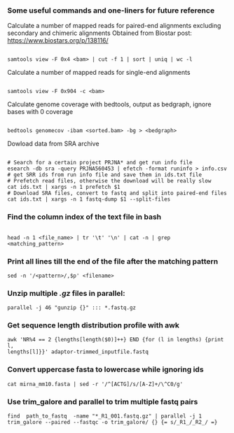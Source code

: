 ### Some useful commands and one-liners for future reference

Calculate a number of mapped reads for paired-end alignments excluding secondary and chimeric alignments
Obtained from Biostar post: https://www.biostars.org/p/138116/

```

samtools view -F 0x4 <bam> | cut -f 1 | sort | uniq | wc -l

```

Calculate a number of mapped reads for single-end alignments

```

samtools view -F 0x904 -c <bam>

```

Calculate genome coverage with bedtools, output as bedgraph, ignore bases with 0 coverage

```

bedtools genomecov -ibam <sorted.bam> -bg > <bedgraph>

```

Dowload data from SRA archive

```

# Search for a certain project PRJNA* and get run info file
esearch -db sra -query PRJNA560453 | efetch -format runinfo > info.csv
# get SRR ids from run info file and save them in ids.txt file
# Prefetch read files, otherwise the download will be really slow
cat ids.txt | xargs -n 1 prefetch $1
# Download SRA files, convert to fastq and split into paired-end files
cat ids.txt | xargs -n 1 fastq-dump $1 --split-files

```

### Find the column index of the text file in bash

```

head -n 1 <file_name> | tr '\t' '\n' | cat -n | grep <matching_pattern>

```
### Print all lines till the end of the file after the matching pattern

```
sed -n '/<pattern>/,$p' <filename>
```
### Unzip multiple *.gz* files in parallel:

```
parallel -j 46 "gunzip {}" ::: *.fastq.gz
```
### Get sequence length distribution profile with awk
```
awk 'NR%4 == 2 {lengths[length($0)]++} END {for (l in lengths) {print l,
lengths[l]}}' adaptor-trimmed_inputfile.fastq
```

### Convert uppercase fasta to lowercase while ignoring ids

```
cat mirna_mm10.fasta | sed -r '/^[ACTG]/s/[A-Z]+/\^C0/g'
```
### Use trim_galore and parallel to trim multiple fastq pairs

```
find  path_to_fastq  -name "*_R1_001.fastq.gz" | parallel -j 1 trim_galore --paired --fastqc -o trim_galore/ {} {= s/_R1_/_R2_/ =}
```


